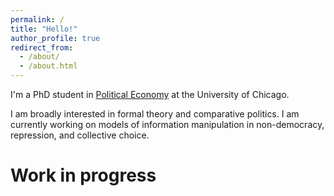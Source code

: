 ```yaml
---
permalink: /
title: "Hello!"
author_profile: true
redirect_from: 
  - /about/
  - /about.html
---
```


I'm a PhD student in [Political Economy](https://politicaleconomy.uchicago.edu/) at the University of Chicago.

I am broadly interested in formal theory and comparative politics. I am currently working on models of information manipulation in non-democracy, repression, and collective choice.


# Work in progress
